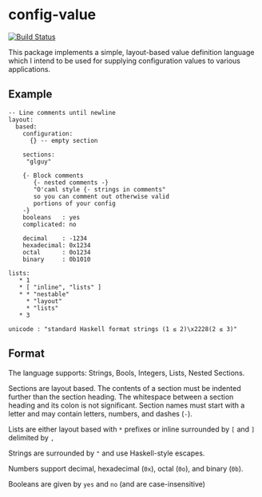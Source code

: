 # config-value

[![Build Status](https://secure.travis-ci.org/glguy/config-value.svg)](http://travis-ci.org/glguy/config-value)

This package implements a simple, layout-based value definition language which I intend
to be used for supplying configuration values to various applications.

Example
-------
```
-- Line comments until newline
layout:
  based:
    configuration:
      {} -- empty section

    sections:
     "glguy"

    {- Block comments
       {- nested comments -}
       "O'caml style {- strings in comments"
       so you can comment out otherwise valid
       portions of your config
    -}
    booleans   : yes
    complicated: no

    decimal    : -1234
    hexadecimal: 0x1234
    octal      : 0o1234
    binary     : 0b1010

lists:
   * 1
   * [ "inline", "lists" ]
   * * "nestable"
     * "layout"
     * "lists"
   * 3

unicode : "standard Haskell format strings (1 ≤ 2)\x2228(2 ≤ 3)"
```

Format
------

The language supports: Strings, Bools, Integers, Lists, Nested Sections.

Sections are layout based. The contents of a section must be indented further than the section heading.
The whitespace between a section heading and its colon is not significant. Section names must start with
a letter and may contain letters, numbers, and dashes (`-`).

Lists are either layout based with `*` prefixes or inline surrounded by `[` and `]` delimited by `,`

Strings are surrounded by `"` and use Haskell-style escapes.

Numbers support decimal, hexadecimal (`0x`), octal (`0o`), and binary (`0b`).

Booleans are given by `yes` and `no` (and are case-insensitive)

